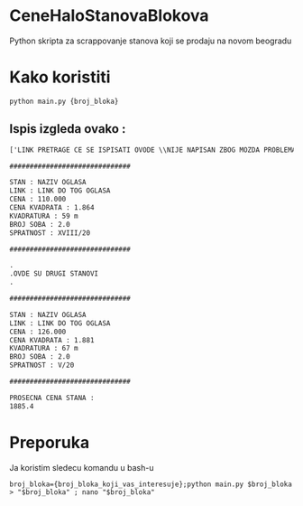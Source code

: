 # CeneHaloStanovaBlokova
Python skripta za scrappovanje stanova koji se prodaju na novom beogradu

# Kako koristiti

```console
python main.py {broj_bloka}
```

## Ispis izgleda ovako :

```txt
['LINK PRETRAGE CE SE ISPISATI OVODE \\NIJE NAPISAN ZBOG MOZDA PROBLEMA S SAJTOM']

##############################

STAN : NAZIV OGLASA
LINK : LINK DO TOG OGLASA
CENA : 110.000
CENA KVADRATA : 1.864 
KVADRATURA : 59 m
BROJ SOBA : 2.0 
SPRATNOST : XVIII/20 

##############################

.
.OVDE SU DRUGI STANOVI
.

##############################

STAN : NAZIV OGLASA
LINK : LINK DO TOG OGLASA
CENA : 126.000
CENA KVADRATA : 1.881 
KVADRATURA : 67 m
BROJ SOBA : 2.0 
SPRATNOST : V/20 

##############################

PROSECNA CENA STANA : 
1885.4
```

# Preporuka

Ja koristim sledecu komandu u bash-u
```console
broj_bloka={broj_bloka_koji_vas_interesuje};python main.py $broj_bloka > "$broj_bloka" ; nano "$broj_bloka"
```
